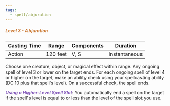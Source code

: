 ```yaml
---
tags:
  - spell/abjuration
---
```

##### *<span style="color:rgb(203, 123, 55)">Level 3 - Abjuration</span>*

|Casting Time|Range|Components|Duration|
|---|---|---|---|
|Action|120 feet|V, S|Instantaneous|
Choose one creature, object, or magical effect within range. Any ongoing spell of level 3 or lower on the target ends. For each ongoing spell of level 4 or higher on the target, make an ability check using your spellcasting ability (DC 10 plus that spell's level). On a successful check, the spell ends. 

***<span style="color:rgb(134, 93, 187)">Using a Higher-Level Spell Slot</span>***: You automatically end a spell on the target if the spell's level is equal to or less than the level of the spell slot you use.